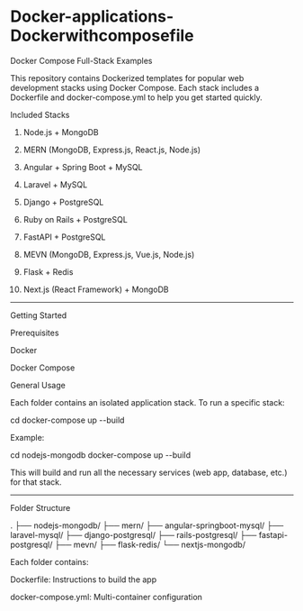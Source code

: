 # Docker-applications-Dockerwithcomposefile

Docker Compose Full-Stack Examples

This repository contains Dockerized templates for popular web development stacks using Docker Compose. Each stack includes a Dockerfile and docker-compose.yml to help you get started quickly.

Included Stacks

1. Node.js + MongoDB


2. MERN (MongoDB, Express.js, React.js, Node.js)


3. Angular + Spring Boot + MySQL


4. Laravel + MySQL


5. Django + PostgreSQL


6. Ruby on Rails + PostgreSQL


7. FastAPI + PostgreSQL


8. MEVN (MongoDB, Express.js, Vue.js, Node.js)


9. Flask + Redis


10. Next.js (React Framework) + MongoDB




---

Getting Started

Prerequisites

Docker

Docker Compose


General Usage

Each folder contains an isolated application stack. To run a specific stack:

cd <stack-folder>
docker-compose up --build

Example:

cd nodejs-mongodb
docker-compose up --build

This will build and run all the necessary services (web app, database, etc.) for that stack.


---

Folder Structure

.
├── nodejs-mongodb/
├── mern/
├── angular-springboot-mysql/
├── laravel-mysql/
├── django-postgresql/
├── rails-postgresql/
├── fastapi-postgresql/
├── mevn/
├── flask-redis/
└── nextjs-mongodb/

Each folder contains:

Dockerfile: Instructions to build the app

docker-compose.yml: Multi-container configuration